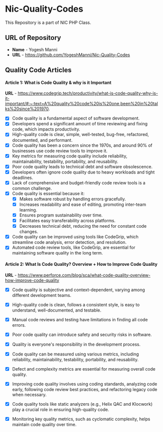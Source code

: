 # Nic-Quality-Codes
  This Repository is a part of NIC PHP Class.

## URL of Repository
  - **Name** - Yogesh Manni
  - **URL**  - https://github.com/YogeshManni/Nic-Quality-Codes

## Quality Code Articles

  #### Article 1: What is Code Quality & why is it Important

 **URL** - https://www.codegrip.tech/productivity/what-is-code-quality-why-is-it-important/#:~:text=A%20quality%20code%20is%20one,been%20in%20talks%20since%201970.
 - [x] Code quality is a fundamental aspect of software development.
 - [x] Developers spend a significant amount of time reviewing and fixing code, which impacts productivity.
 - [x] High-quality code is clear, simple, well-tested, bug-free, refactored, documented, and performant.
 - [x] Code quality has been a concern since the 1970s, and around 90% of businesses use code review tools to improve it.
 - [x] Key metrics for measuring code quality include reliability, maintainability, testability, portability, and reusability.
 - [x] Poor code quality leads to technical debt and software obsolescence.
 - [x] Developers often ignore code quality due to heavy workloads and tight deadlines.
 - [x] Lack of comprehensive and budget-friendly code review tools is a common challenge.
 - [x] Code quality is essential because it:
      - [x] Makes software robust by handling errors gracefully.
      - [x] Increases readability and ease of editing, promoting inter-team learning.
      - [x] Ensures program sustainability over time.
      - [x] Facilitates easy transferability across platforms.
      - [x] Decreases technical debt, reducing the need for constant code changes.
 - [x] Code quality can be improved using tools like CodeGrip, which streamline code analysis, error detection, and resolution.
 - [x] Automated code review tools, like CodeGrip, are essential for maintaining software quality in the long term.

#### Article 2: What Is Code Quality? Overview + How to Improve Code Quality

 **URL** - https://www.perforce.com/blog/sca/what-code-quality-overview-how-improve-code-quality
 - [x]  Code quality is subjective and context-dependent, varying among different development teams.
- [x]  High-quality code is clean, follows a consistent style, is easy to understand, well-documented, and testable.
- [x]  Manual code reviews and testing have limitations in finding all code errors.
- [x]  Poor code quality can introduce safety and security risks in software.
- [x]  Quality is everyone's responsibility in the development process.
- [x]  Code quality can be measured using various metrics, including reliability, maintainability, testability, portability, and reusability.
- [x]  Defect and complexity metrics are essential for measuring overall code quality.
- [x]  Improving code quality involves using coding standards, analyzing code early, following code review best practices, and refactoring legacy code when necessary.
- [x]  Code quality tools like static analyzers (e.g., Helix QAC and Klocwork) play a crucial role in ensuring high-quality code.
- [x]  Monitoring key quality metrics, such as cyclomatic complexity, helps maintain code quality over time.


  

